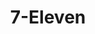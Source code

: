 ---
title: "7-Eleven"
url: /cagayan-de-oro/7-eleven-rodolfo-n-pelaez-boulevard/
shop: convenience
---